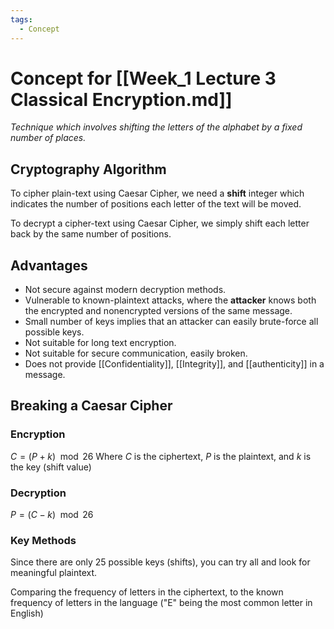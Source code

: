 ```yaml
---
tags:
  - Concept
---
```

# Concept for [[Week_1 Lecture 3 Classical Encryption.md]]

*Technique which involves shifting the letters of the alphabet by a fixed number of places.*

## Cryptography Algorithm

To cipher plain-text using Caesar Cipher, we need a **shift** integer which indicates the number of positions each letter of the text will be moved.

To decrypt a cipher-text using Caesar Cipher, we simply shift each letter back by the same number of positions.

## Advantages

* Not secure against modern decryption methods.
* Vulnerable to known-plaintext attacks, where the **attacker** knows both the encrypted and nonencrypted versions of the same message.
* Small number of keys implies that an attacker can easily brute-force all possible keys.
* Not suitable for long text encryption.
* Not suitable for secure communication, easily broken.
* Does not provide [[Confidentiality]], [[Integrity]], and [[authenticity]] in a message.

## Breaking a Caesar Cipher
### Encryption
$C = (P+k)\mod 26$
Where $C$ is the ciphertext, $P$ is the plaintext, and $k$ is the key (shift value)
### Decryption
$P = (C-k) \mod26$

### Key Methods

Since there are only 25 possible keys (shifts), you can try all and look for meaningful plaintext.

Comparing the frequency of letters in the ciphertext, to the known frequency of letters in the language ("E" being the most common letter in English)
